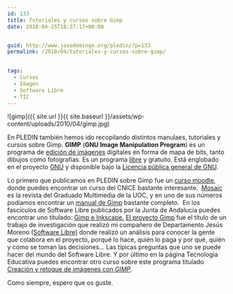 ```yaml
---
id: 133
title: Tutoriales y cursos sobre Gimp
date: 2010-04-25T18:37:17+00:00


guid: http://www.josedomingo.org/pledin/?p=133
permalink: /2010/04/tutoriales-y-cursos-sobre-gimp/

  
tags:
  - Cursos
  - Imagen
  - Software Libre
  - TIC
---
```

![gimp]({{ site.url }}{{ site.baseurl }}/assets/wp-content/uploads/2010/04/gimp.jpg)

En PLEDIN también hemos ido recopilando distintos manulaes, tutoriales y cursos sobre Gimp. **GIMP** (**GNU Image Manipulation Program**) es un programa de [edición de imágenes](http://es.wikipedia.org/wiki/Edici%C3%B3n_de_im%C3%A1genes "Edición de imágenes") digitales en forma de mapa de bits, tanto dibujos como fotografías. Es un programa [libre](http://es.wikipedia.org/wiki/Software_libre "Software libre") y gratuito. Está englobado en el proyecto [GNU](http://es.wikipedia.org/wiki/GNU "GNU") y disponible bajo la [Licencia pública general de GNU](http://es.wikipedia.org/wiki/Licencia_p%C3%BAblica_general_de_GNU "Licencia pública general de GNU").

Lo primero que publicamos en PLEDIN sobre Gimp fue un [curso moodle](http://www.josedomingo.org/web/course/view.php?id=22), donde puedes encontrar un curso del CNICE bastante interesante.  [Mosaic](http://mosaic.uoc.edu/) es la revista del Graduado Multimedia de la UOC, y en uno de sus números podíamos encontrar un [manual de Gimp](http://mosaic.uoc.edu/pdf/manual_introduccion_gimp.pdf) bastante completo.  En los fascículos de Software Libre publicados por la Junta de Andalucía puedes encontrar uno titulado: [Gimp e Inkscape.](http://www.guadalinex.org/mas-programas/descargas/documentos-de-guadalinex/fasciculos/4-Gimp_e_Inkscape.pdf) [El proyecto Gimp](http://www.josedomingo.org/web/file.php/1/GIMP.pdf) fue el título de un trabajo de investigación que realizó mi compañero de Departamento Jesús Moreno ([Software Libre)](http://sw-libre.blogspot.com/) donde realizó un análisis para conocer la gente que colabora en el proyecto, porqué lo hace, quién lo paga y por qué, quién y cómo se toman las decisiones&#8230; Las típicas preguntas que uno se puede hacer del mundo del Software Libre. Y por último en la página Tecnología Educativa puedes encontrar otro curso sobre este programa titulado <a href="http://tecnologiaedu.uma.es/materiales/gimp/" target="_blank">Creación y retoque de imágenes con <em>GIMP</em></a>.

Como siempre, espero que os guste.

<!-- AddThis Advanced Settings generic via filter on the_content -->

<!-- AddThis Share Buttons generic via filter on the_content -->